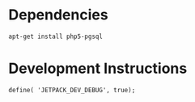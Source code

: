 

# Dependencies

	apt-get install php5-pgsql

# Development Instructions


	define( 'JETPACK_DEV_DEBUG', true);


